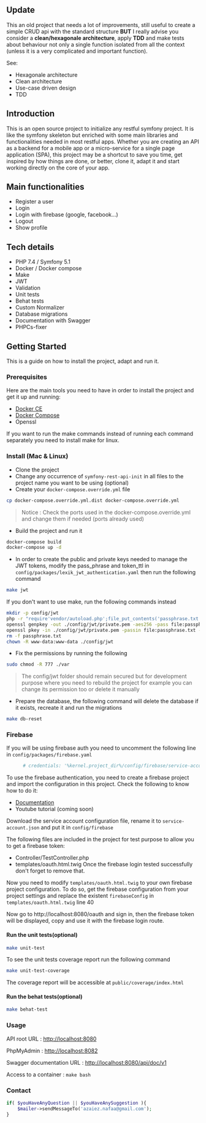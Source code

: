 ## Update

This an old project that needs a lot of improvements, still useful to create a simple CRUD api with the standard structure **BUT** I really advise you consider a **clean/hexagonale architecture**, apply **TDD** and make tests about behaviour not only a single function isolated from all the context (unless it is a very complicated and important function).

See:
  - Hexagonale architecture
  - Clean architecture
  - Use-case driven design
  - TDD

## Introduction

This is an open source project to initialize any restful symfony project. It is like the symfony skeleton but enriched with some main libraries and functionalities needed in most restful apps. Whether you are creating an API as a backend for a mobile app or a micro-service for a single page application (SPA), this project may be a shortcut to save you time, get inspired by how things are done, or better, clone it, adapt it and start working directly on the core of your app.

## Main functionalities 
- Register a user
- Login
- Login with firebase (google, facebook...)
- Logout
- Show profile

## Tech details
- PHP 7.4 / Symfony 5.1
- Docker / Docker compose
- Make
- JWT
- Validation
- Unit tests
- Behat tests
- Custom Normalizer
- Database migrations
- Documentation with Swagger
- PHPCs-fixer

## Getting Started

This is a guide on how to install the project, adapt and run it.
### Prerequisites

Here are the main tools you need to have in order to install the project and get it up and running:

- [Docker CE](https://www.docker.com/community-edition)
- [Docker Compose](https://docs.docker.com/compose/install)
- Openssl

If you want to run the make commands instead of running each command separately you need to install make for linux.

### Install (Mac & Linux)

- Clone the project
- Change any occurrence of `symfony-rest-api-init` in all files to the project name you want to be using (optional)
- Create your `docker-compose.override.yml` file

```bash
cp docker-compose.override.yml.dist docker-compose.override.yml
```
> Notice : Check the ports used in the docker-compose.override.yml and change them if needed (ports already used)

- Build the project and run it

```bash
docker-compose build
docker-compose up -d
```

- In order to create the public and private keys needed to manage the JWT tokens, modify the pass_phrase and token_ttl in `config/packages/lexik_jwt_authentication.yaml` then run the following command
```bash
make jwt
```

If you don't want to use make, run the following commands instead

```bash
mkdir -p config/jwt
php -r "require'vendor/autoload.php';file_put_contents('passphrase.txt',\Symfony\Component\Yaml\Yaml::parse(file_get_contents('config/packages/lexik_jwt_authentication.yaml'))['lexik_jwt_authentication']['pass_phrase']);"
openssl genpkey -out ./config/jwt/private.pem -aes256 -pass file:passphrase.txt -algorithm rsa -pkeyopt rsa_keygen_bits:4096
openssl pkey -in ./config/jwt/private.pem -passin file:passphrase.txt -out config/jwt/public.pem -pubout
rm -f passphrase.txt
chown -R www-data:www-data ./config/jwt
```

- Fix the permissions by running the following

```bash
sudo chmod -R 777 ./var
```

> The config/jwt folder should remain secured but for development purpose where you need to rebuild the project for example you can change its permission too or delete it manually 

- Prepare the database, the following command will delete the database if it exists, recreate it and run the migrations

```bash
make db-reset
```

### Firebase

If you will be using firebase auth you need to uncomment the following line in `config/packages/firebase.yaml`
```yaml
      # credentials: '%kernel.project_dir%/config/firebase/service-account.json'
```

To use the firebase authentication, you need to create a firebase project and import the configuration in this project. Check the following to know how to do it:
- [Documentation](https://firebase.google.com/docs/admin/setup#initialize-sdk)
- Youtube tutorial (coming soon)

Download the service account configuration file, rename it to `service-account.json` and put it in `config/firebase`

The following files are included in the project for test purpose to allow you to get a firebase token:
 - Controller/TestController.php
 - templates/oauth.html.twig
 Once the firebase login tested successfully don't forget to remove that.

Now you need to modify `templates/oauth.html.twig` to your own firebase project configuration. 
To do so, get the firebase configuration from your project settings and replace the existent `firebaseConfig` in  `templates/oauth.html.twig` line 40

Now go to http://localhost:8080/oauth and sign in, then the firebase token will be displayed, copy and use it with the firebase login route.

#### Run the unit tests(optional)

```bash
make unit-test
```

To see the unit tests coverage report run the following command

```bash
make unit-test-coverage
```

The coverage report will be accessible at `public/coverage/index.html`

#### Run the behat tests(optional)

```bash
make behat-test
```

### Usage

API root URL : [http://localhost:8080](http://localhost:8080)

PhpMyAdmin : [http://localhost:8082](http://localhost:8082)

Swagger documentation URL : [http://localhost:8080/api/doc/v1](http://localhost:8080/api/doc/v1)

Access to a container : `make bash`

### Contact
```php
if( $youHaveAnyQuestion || $youHaveAnySuggestion ){
    $mailer->sendMessageTo('azaiez.nafaa@gmail.com');
}
```
